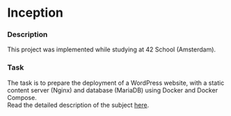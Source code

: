 # Inception

### Description
This project was implemented while studying at 42 School (Amsterdam).

### Task
The task is to prepare the deployment of a WordPress website, with a static content server (Nginx) and database (MariaDB) using Docker and Docker Compose.  
Read the detailed description of the subject [here](https://github.com/mikhdm/Inception/blob/0f5039c99e5395eb5e4dbc8def2a9002cbcfb9e6/en.subject.pdf).
